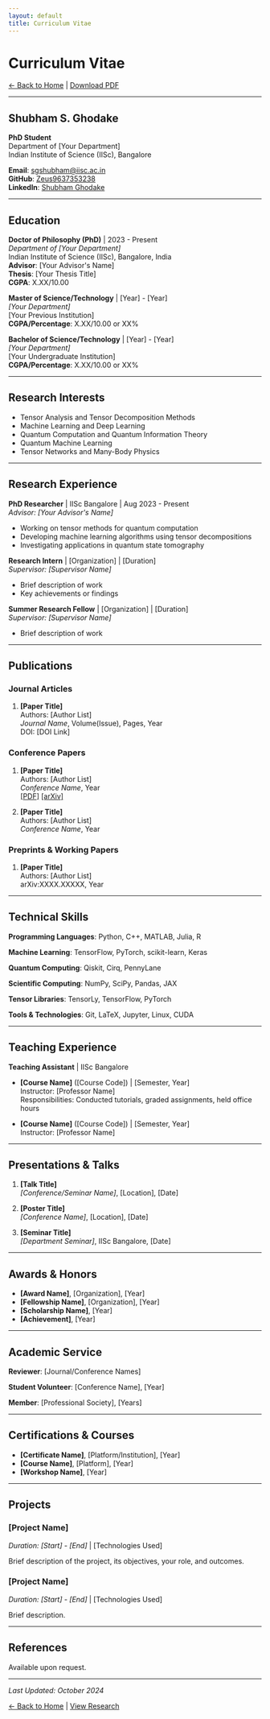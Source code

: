 ```yaml
---
layout: default
title: Curriculum Vitae
---
```


# Curriculum Vitae

[← Back to Home](index.md) | [Download PDF](#)

---

## Shubham S. Ghodake

**PhD Student**  
Department of [Your Department]  
Indian Institute of Science (IISc), Bangalore

**Email**: sgshubham@iisc.ac.in  
**GitHub**: [Zeus9637353238](https://github.com/Zeus9637353238)  
**LinkedIn**: [Shubham Ghodake](https://linkedin.com/in/shubham-ghodake-2b7a221b1)

---

## Education

**Doctor of Philosophy (PhD)** | 2023 - Present  
*Department of [Your Department]*  
Indian Institute of Science (IISc), Bangalore, India  
**Advisor**: [Your Advisor's Name]  
**Thesis**: [Your Thesis Title]  
**CGPA**: X.XX/10.00

**Master of Science/Technology** | [Year] - [Year]  
*[Your Department]*  
[Your Previous Institution]  
**CGPA/Percentage**: X.XX/10.00 or XX%

**Bachelor of Science/Technology** | [Year] - [Year]  
*[Your Department]*  
[Your Undergraduate Institution]  
**CGPA/Percentage**: X.XX/10.00 or XX%

---

## Research Interests

- Tensor Analysis and Tensor Decomposition Methods
- Machine Learning and Deep Learning
- Quantum Computation and Quantum Information Theory
- Quantum Machine Learning
- Tensor Networks and Many-Body Physics

---

## Research Experience

**PhD Researcher** | IISc Bangalore | Aug 2023 - Present  
*Advisor: [Your Advisor's Name]*
- Working on tensor methods for quantum computation
- Developing machine learning algorithms using tensor decompositions
- Investigating applications in quantum state tomography

**Research Intern** | [Organization] | [Duration]  
*Supervisor: [Supervisor Name]*
- Brief description of work
- Key achievements or findings

**Summer Research Fellow** | [Organization] | [Duration]  
*Supervisor: [Supervisor Name]*
- Brief description of work

---

## Publications

### Journal Articles

1. **[Paper Title]**  
   Authors: [Author List]  
   *Journal Name*, Volume(Issue), Pages, Year  
   DOI: [DOI Link]

### Conference Papers

1. **[Paper Title]**  
   Authors: [Author List]  
   *Conference Name*, Year  
   [[PDF]](#) [[arXiv]](#)

2. **[Paper Title]**  
   Authors: [Author List]  
   *Conference Name*, Year

### Preprints & Working Papers

1. **[Paper Title]**  
   Authors: [Author List]  
   arXiv:XXXX.XXXXX, Year

---

## Technical Skills

**Programming Languages**: Python, C++, MATLAB, Julia, R

**Machine Learning**: TensorFlow, PyTorch, scikit-learn, Keras

**Quantum Computing**: Qiskit, Cirq, PennyLane

**Scientific Computing**: NumPy, SciPy, Pandas, JAX

**Tensor Libraries**: TensorLy, TensorFlow, PyTorch

**Tools & Technologies**: Git, LaTeX, Jupyter, Linux, CUDA

---

## Teaching Experience

**Teaching Assistant** | IISc Bangalore

- **[Course Name]** ([Course Code]) | [Semester, Year]  
  Instructor: [Professor Name]  
  Responsibilities: Conducted tutorials, graded assignments, held office hours

- **[Course Name]** ([Course Code]) | [Semester, Year]  
  Instructor: [Professor Name]

---

## Presentations & Talks

1. **[Talk Title]**  
   *[Conference/Seminar Name]*, [Location], [Date]

2. **[Poster Title]**  
   *[Conference Name]*, [Location], [Date]

3. **[Seminar Title]**  
   *[Department Seminar]*, IISc Bangalore, [Date]

---

## Awards & Honors

- **[Award Name]**, [Organization], [Year]
- **[Fellowship Name]**, [Organization], [Year]
- **[Scholarship Name]**, [Year]
- **[Achievement]**, [Year]

---

## Academic Service

**Reviewer**: [Journal/Conference Names]

**Student Volunteer**: [Conference Name], [Year]

**Member**: [Professional Society], [Years]

---

## Certifications & Courses

- **[Certificate Name]**, [Platform/Institution], [Year]
- **[Course Name]**, [Platform], [Year]
- **[Workshop Name]**, [Year]

---

## Projects

### [Project Name]
*Duration: [Start] - [End]* | [Technologies Used]

Brief description of the project, its objectives, your role, and outcomes.

### [Project Name]
*Duration: [Start] - [End]* | [Technologies Used]

Brief description.

---

## References

Available upon request.

---

*Last Updated: October 2024*

[← Back to Home](index.md) | [View Research](research.md)
